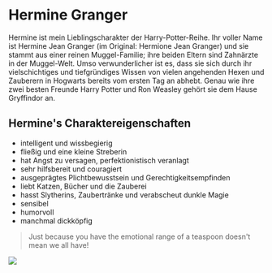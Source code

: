 # Hermine Granger
Hermine ist mein Lieblingscharakter der Harry-Potter-Reihe. Ihr voller Name ist Hermine Jean Granger (im Original: Hermione Jean Granger) und sie stammt aus einer reinen Muggel-Familie; ihre beiden Eltern sind Zahnärzte in der Muggel-Welt. Umso verwunderlicher ist es, dass sie sich durch ihr vielschichtiges und tiefgründiges Wissen von vielen angehenden Hexen und Zauberern in Hogwarts bereits vom ersten Tag an abhebt. Genau wie ihre zwei besten Freunde Harry Potter und Ron Weasley gehört sie dem Hause Gryffindor an.
## Hermine's Charaktereigenschaften
* intelligent und wissbegierig
* fließig und eine kleine Streberin
* hat Angst zu versagen, perfektionistisch veranlagt
* sehr hilfsbereit und couragiert
* ausgeprägtes Plichtbewusstsein und Gerechtigkeitsempfinden
* liebt Katzen, Bücher und die Zauberei
* hasst Slytherins, Zaubertränke und verabscheut dunkle Magie
* sensibel
* humorvoll
* manchmal dickköpfig

>Just because you have the emotional range of a teaspoon doesn't mean we all have!
<img src="https://flic.kr/p/567ZN4"/>
